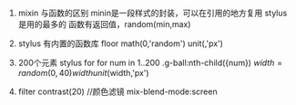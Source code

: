 # 
1. mixin 与函数的区别
    minin是一段样式的封装，可以在引用的地方复用 stylus是用的最多的
    函数有返回值，random(min,max)

2. stylus 有内置的函数库
    floor math(0,'random') unit(,'px')

3. 200个元素 stylus for 
    for num in 1..200
        .g-ball:nth-child({num}) 
        $width = random(0,40) 
        width unit($width,'px')

4. filter contrast(20) //颜色滤镜
    mix-blend-mode:screen